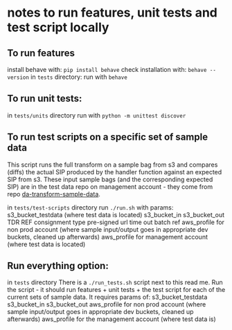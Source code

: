 # notes to run features, unit tests and test script locally

## To run features
install behave with:       `pip install behave`
check installation with:   `behave --version`
in `tests` directory:
run with `behave`

## To run unit tests:
in `tests/units` directory
run with `python -m unittest discover`

## To run test scripts on a specific set of sample data
This script runs the full transform on a sample bag from s3 and compares (diffs) the actual SIP produced by the handler
function against an expected SIP from s3.  These input sample bags (and the corresponding expected SIP) are in the test
data repo on management account - they come from repo [da-transform-sample-data](https://github.com/nationalarchives/da-transform-sample-data).

in `tests/test-scripts` directory
run `./run.sh` with params:
    s3_bucket_testdata (where test data is located)
    s3_bucket_in
    s3_bucket_out
    TDR REF
    consignment type
    pre-signed url time out
    batch ref
    aws_profile for non prod account (where sample input/output goes in appropriate dev buckets, cleaned up afterwards)
    aws_profile for management account (where test data is located)

## Run everything option:
in `tests` directory
There is a `./run_tests.sh` script next to this read me.
Run the script - it should run features + unit tests + the test script for each of the current sets of sample data. It
requires params of:
    s3_bucket_testdata
    s3_bucket_in
    s3_bucket_out
    aws_profile for non prod account (where sample input/output goes in appropriate dev buckets, cleaned up afterwards)
    aws_profile for the management account (where test data is)
